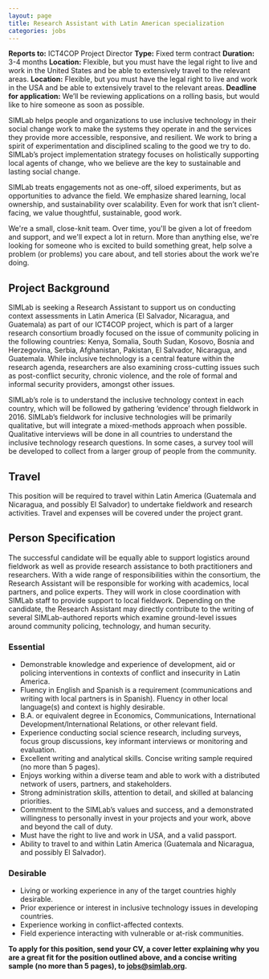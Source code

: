 ```yaml
---
layout: page
title: Research Assistant with Latin American specialization
categories: jobs
---
```

**Reports to:** ICT4COP Project Director
**Type:** Fixed term contract
**Duration:** 3-4 months
**Location:** Flexible, but you must have the legal right to live and work in the United States and be able to extensively travel to the relevant areas.
**Location:** Flexible, but you must have the legal right to live and work in the USA and be able to extensively travel to the relevant areas.
**Deadline for application:** We’ll be reviewing applications on a rolling basis, but would like to hire someone as soon as possible.

SIMLab helps people and organizations to use inclusive technology in their social change work to make the systems they operate in and the services they provide more accessible, responsive, and resilient. We work to bring a spirit of experimentation and disciplined scaling to the good we try to do. SIMLab’s project implementation strategy focuses on holistically supporting local agents of change, who we believe are the key to sustainable and lasting social change.

SIMLab treats engagements not as one-off, siloed experiments, but as opportunities to advance the field. We emphasize shared learning, local ownership, and sustainability over scalability. Even for work that isn’t client-facing, we value thoughtful, sustainable, good work.

We're a small, close-knit team. Over time, you'll be given a lot of freedom and support, and we'll expect a lot in return. More than anything else, we're looking for someone who is excited to build something great, help solve a problem (or problems) you care about, and tell stories about the work we're doing.

## Project Background
SIMLab is seeking a Research Assistant to support us on conducting context assessments in Latin America (El Salvador, Nicaragua, and Guatemala) as part of our ICT4COP project, which is part of a larger research consortium broadly focused on the issue of community policing in the following countries: Kenya, Somalia, South Sudan, Kosovo, Bosnia and Herzegovina, Serbia, Afghanistan, Pakistan, El Salvador, Nicaragua, and Guatemala. While inclusive technology is a central feature within the research agenda, researchers are also examining cross-cutting issues such as post-conflict security, chronic violence, and the role of formal and informal security providers, amongst other issues.

SIMLab’s role is to understand the inclusive technology context in each country, which will be followed by gathering ‘evidence’ through fieldwork in 2016. SIMLab’s fieldwork for inclusive technologies will be primarily qualitative, but will integrate a mixed-methods approach when possible. Qualitative interviews will be done in all countries to understand the inclusive technology research questions. In some cases, a survey tool will be developed to collect from a larger group of people from the community.

## Travel
This position will be required to travel within Latin America (Guatemala and Nicaragua, and possibly El Salvador) to undertake fieldwork and research activities. Travel and expenses will be covered under the project grant.

## Person Specification
The successful candidate will be equally able to support logistics around fieldwork as well as provide research assistance to both practitioners and researchers. With a wide range of responsibilities within the consortium, the Research Assistant will be responsible for working with academics, local partners, and police experts. They will work in close coordination with SIMLab staff to provide support to local fieldwork. Depending on the candidate, the Research Assistant may directly contribute to the writing of several SIMLab-authored reports which examine ground-level issues around community policing, technology, and human security.

### Essential
* Demonstrable knowledge and experience of development, aid or policing interventions in contexts of conflict and insecurity in Latin America.
*	Fluency in English and Spanish is a requirement (communications and writing with local partners is in Spanish). Fluency in other local language(s) and context is highly desirable.
* B.A. or equivalent degree in Economics, Communications, International Development/International Relations, or other relevant field.
*	Experience conducting social science research, including surveys, focus group discussions, key informant interviews or monitoring and evaluation.
*	Excellent writing and analytical skills. Concise writing sample required (no more than 5 pages).
*	Enjoys working within a diverse team and able to work with a distributed network of users, partners, and stakeholders.
*	Strong administration skills, attention to detail, and skilled at balancing priorities.
*	Commitment to the SIMLab’s values and success, and a demonstrated willingness to personally invest in your projects and your work, above and beyond the call of duty.
*	Must have the right to live and work in USA, and a valid passport.
*	Ability to travel to and within Latin America (Guatemala and Nicaragua, and possibly El Salvador).

### Desirable
*	Living or working experience in any of the target countries highly desirable.
*	Prior experience or interest in inclusive technology issues in developing countries.
*	Experience working in conflict-affected contexts.
*	Field experience interacting with vulnerable or at-risk communities.

**To  apply for this position, send your CV, a cover letter explaining why you are a great fit for the position outlined above, and a concise writing sample (no more than 5 pages), to jobs@simlab.org.**
